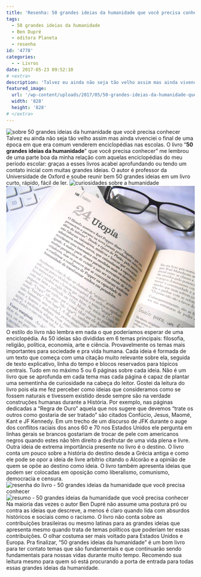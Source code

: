 ```yaml
---
title: 'Resenha: 50 grandes ideias da humanidade que você precisa conhecer'
tags:
  - 50 grandes ideias da humanidade
  - Ben Dupré
  - editora Planeta
  - resenha
id: '4778'
categories:
  - - Livros
date: 2017-05-23 09:52:10
# <extra>
description: 'Talvez eu ainda não seja tão velho assim mas ainda vivenciei o final de uma época em que era comum venderem enciclopédias nas escolas. O livro “50 grandes ideias da humanidade&#8221; que você precisa conhecer” me lembrou de uma parte boa da minha relação com aquelas enciclopédias do meu período escolar: graças a esses livros acabei aprofundando ou tendo um contato inicial com muitas grandes ideias. O autor é professor da Universidade de Oxford e soube reunir bem 50 grandes ideias em um livro curto, rápido, fácil de ler. O estilo do livro não lembra em nada o que poderíamos esperar de uma enciclopédia. As 50 ideias são divididas em 6 temas principais: filosofia, religião, política, economia, arte e ciência. Provavelmente os temas mais importantes para sociedade e pra vida humana. Cada ideia é formada de um texto que começa &hellip;'
featured_image: 
  url: '/wp-content/uploads/2017/05/50-grandes-ideias-da-humanidade-que-você-precisa-conhecer-resenha.jpg'
  width: '828'
  height: '828'
# </extra>
---
```


![sobre 50 grandes ideias da humanidade que você precisa conhecer](/wp-content/uploads/2017/05/50-grandes-ideias-da-humanidade-que-você-precisa-conhecer-resenha.jpg) Talvez eu ainda não seja tão velho assim mas ainda vivenciei o final de uma época em que era comum venderem enciclopédias nas escolas.  O livro “**50 grandes ideias da humanidade**" que você precisa conhecer” me lembrou de uma parte boa da minha relação com aquelas enciclopédias do meu período escolar: graças a esses livros acabei aprofundando ou tendo um contato inicial com muitas grandes ideias. O autor é professor da Universidade de Oxford e soube reunir bem 50 grandes ideias em um livro curto, rápido, fácil de ler. ![curiosidades sobre a humanidade ](/wp-content/uploads/2017/05/sobre-50-grandes-ideias-da-humanidade-que-você-precisa-conhecer.jpg) ![resumo - 50 grandes ideias da humanidade que você precisa conhecer](/wp-content/uploads/2017/05/páginas-do-livro-50-grandes-ideias-da-humanidade-que-você-precisa-conhecer.jpg) O estilo do livro não lembra em nada o que poderíamos esperar de uma enciclopédia. As 50 ideias são divididas em 6 temas principais: filosofia, religião, política, economia, arte e ciência. Provavelmente os temas mais importantes para sociedade e pra vida humana. Cada ideia é formada de um texto que começa com uma citação muito relevante sobre ela, seguida de texto explicativo, linha do tempo e blocos reservados para tópicos centrais. Tudo em no máximo 5 ou 6 páginas sobre cada ideia.  Não é um livro que se aprofunda em cada tema mas cada página é capaz de plantar uma sementinha de curiosidade na cabeça do leitor. Gostei da leitura do livro pois ela me fez perceber como ideias que consideramos como se fossem naturais e tivessem existido desde sempre são na verdade construções humanas durante a História.  Por exemplo, nas páginas dedicadas a “Regra de Ouro” aquela que nos sugere que devemos “trate os outros como gostaria de ser tratado” são citados Confúcio, Jesus, Maomé, Kant e JF Kennedy.  Em um trecho de um discurso de JFK durante o auge dos conflitos raciais dos anos 60 e 70 nos Estados Unidos ele pergunta em linhas gerais se brancos gostariam de trocar de pele com americanos negros quando estes não têm direito a desfrutar de uma vida plena e livre. Outra ideia de extrema importância presente no livro é o destino. O livro conta um pouco sobre a história do destino desde a Grécia antiga e como ele pode se opor a ideia de livre arbítrio citando o Alcorão e a opinião de quem se opõe ao destino como ideia.  O livro também apresenta ideias que podem ser colocadas em oposição como liberalismo, comunismo, democracia e censura.  ![resenha do livro - 50 grandes ideias da humanidade que você precisa conhecer](/wp-content/uploads/2017/05/contra-capa-50-grandes-ideias-da-humanidade-que-você-precisa-conhecer.jpg) ![resumo - 50 grandes ideias da humanidade que você precisa conhecer](/wp-content/uploads/2017/05/capa-do-livro-50-grandes-ideias-da-humanidade-que-você-precisa-conhecer.jpg) Na maioria das vezes o autor Ben Dupré não assume uma postura pró ou contra as ideias que descreve, a menos é claro quando lida com absurdos históricos e sociais como o racismo. O livro não conta sobre as contribuições brasileiras ou mesmo latinas para as grandes ideias que apresenta mesmo quando trata de temas políticos que poderiam ter essas contribuições. O olhar costuma ser mais voltado para Estados Unidos e Europa. Pra finalizar, “50 grandes ideias da humanidade” é um bom livro para ter contato temas que são fundamentais e que continuarão sendo fundamentais para nossas vidas durante muito tempo.  Recomendo sua leitura mesmo para quem só está procurando a porta de entrada para todas essas grandes ideias da humanidade.
